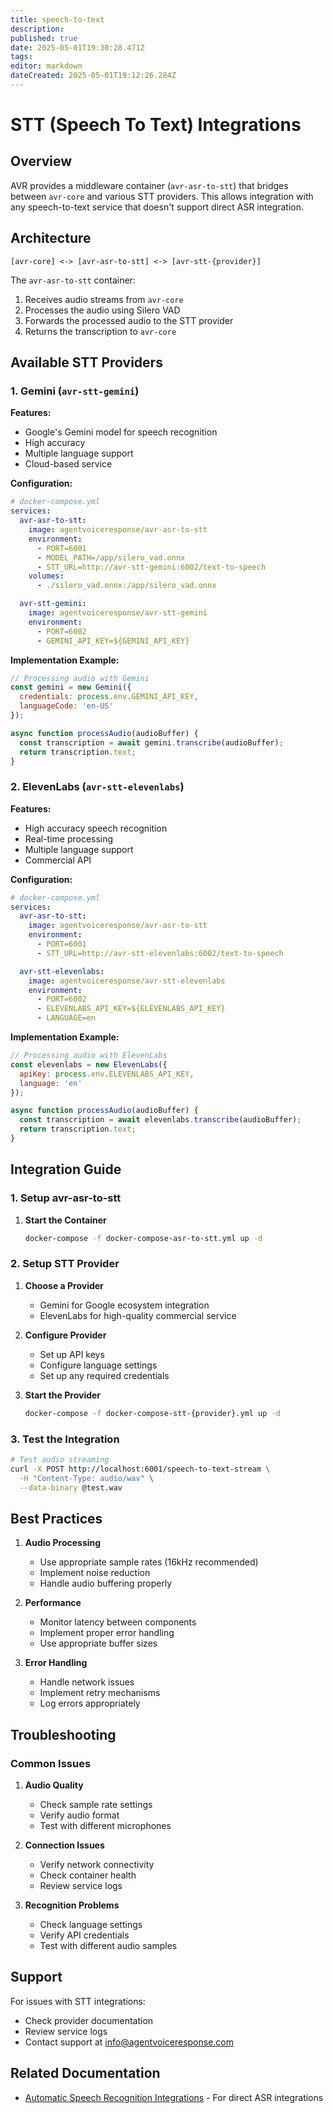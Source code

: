 ```yaml
---
title: speech-to-text
description: 
published: true
date: 2025-05-01T19:30:28.471Z
tags: 
editor: markdown
dateCreated: 2025-05-01T19:12:26.284Z
---
```


# STT (Speech To Text) Integrations

## Overview

AVR provides a middleware container (`avr-asr-to-stt`) that bridges between `avr-core` and various STT providers. This allows integration with any speech-to-text service that doesn't support direct ASR integration.

## Architecture

```
[avr-core] <-> [avr-asr-to-stt] <-> [avr-stt-{provider}]
```

The `avr-asr-to-stt` container:
1. Receives audio streams from `avr-core`
2. Processes the audio using Silero VAD
3. Forwards the processed audio to the STT provider
4. Returns the transcription to `avr-core`

## Available STT Providers

### 1. Gemini (`avr-stt-gemini`)

**Features:**
- Google's Gemini model for speech recognition
- High accuracy
- Multiple language support
- Cloud-based service

**Configuration:**
```yaml
# docker-compose.yml
services:
  avr-asr-to-stt:
    image: agentvoiceresponse/avr-asr-to-stt
    environment:
      - PORT=6001
      - MODEL_PATH=/app/silero_vad.onnx
      - STT_URL=http://avr-stt-gemini:6002/text-to-speech
    volumes:
      - ./silero_vad.onnx:/app/silero_vad.onnx

  avr-stt-gemini:
    image: agentvoiceresponse/avr-stt-gemini
    environment:
      - PORT=6002
      - GEMINI_API_KEY=${GEMINI_API_KEY}
```

**Implementation Example:**
```javascript
// Processing audio with Gemini
const gemini = new Gemini({
  credentials: process.env.GEMINI_API_KEY,
  languageCode: 'en-US'
});

async function processAudio(audioBuffer) {
  const transcription = await gemini.transcribe(audioBuffer);
  return transcription.text;
}
```

### 2. ElevenLabs (`avr-stt-elevenlabs`)

**Features:**
- High accuracy speech recognition
- Real-time processing
- Multiple language support
- Commercial API

**Configuration:**
```yaml
# docker-compose.yml
services:
  avr-asr-to-stt:
    image: agentvoiceresponse/avr-asr-to-stt
    environment:
      - PORT=6001
      - STT_URL=http://avr-stt-elevenlabs:6002/text-to-speech

  avr-stt-elevenlabs:
    image: agentvoiceresponse/avr-stt-elevenlabs
    environment:
      - PORT=6002
      - ELEVENLABS_API_KEY=${ELEVENLABS_API_KEY}
      - LANGUAGE=en
```

**Implementation Example:**
```javascript
// Processing audio with ElevenLabs
const elevenlabs = new ElevenLabs({
  apiKey: process.env.ELEVENLABS_API_KEY,
  language: 'en'
});

async function processAudio(audioBuffer) {
  const transcription = await elevenlabs.transcribe(audioBuffer);
  return transcription.text;
}
```

## Integration Guide

### 1. Setup avr-asr-to-stt

1. **Start the Container**
   ```bash
   docker-compose -f docker-compose-asr-to-stt.yml up -d
   ```

### 2. Setup STT Provider

1. **Choose a Provider**
   - Gemini for Google ecosystem integration
   - ElevenLabs for high-quality commercial service

2. **Configure Provider**
   - Set up API keys
   - Configure language settings
   - Set up any required credentials

3. **Start the Provider**
   ```bash
   docker-compose -f docker-compose-stt-{provider}.yml up -d
   ```

### 3. Test the Integration

```bash
# Test audio streaming
curl -X POST http://localhost:6001/speech-to-text-stream \
  -H "Content-Type: audio/wav" \
  --data-binary @test.wav
```

## Best Practices

1. **Audio Processing**
   - Use appropriate sample rates (16kHz recommended)
   - Implement noise reduction
   - Handle audio buffering properly

2. **Performance**
   - Monitor latency between components
   - Implement proper error handling
   - Use appropriate buffer sizes

3. **Error Handling**
   - Handle network issues
   - Implement retry mechanisms
   - Log errors appropriately

## Troubleshooting

### Common Issues

1. **Audio Quality**
   - Check sample rate settings
   - Verify audio format
   - Test with different microphones

2. **Connection Issues**
   - Verify network connectivity
   - Check container health
   - Review service logs

3. **Recognition Problems**
   - Check language settings
   - Verify API credentials
   - Test with different audio samples

## Support

For issues with STT integrations:
- Check provider documentation
- Review service logs
- Contact support at [info@agentvoiceresponse.com](mailto:info@agentvoiceresponse.com)

## Related Documentation

- [Automatic Speech Recognition Integrations](./automatic-speech-recognition.md) - For direct ASR integrations